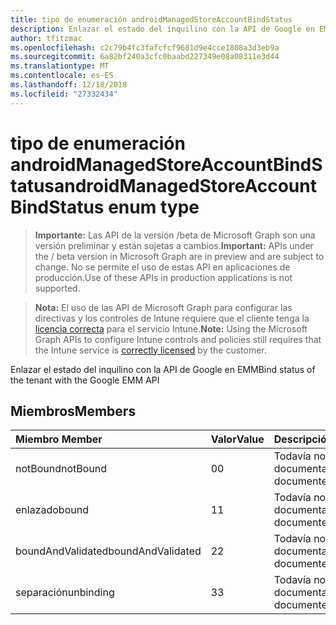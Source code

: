 ```yaml
---
title: tipo de enumeración androidManagedStoreAccountBindStatus
description: Enlazar el estado del inquilino con la API de Google en EMM
author: tfitzmac
ms.openlocfilehash: c2c79b4fc3fafcfcf9681d9e4cce1808a3d3eb9a
ms.sourcegitcommit: 6a82bf240a3cfc0baabd227349e08a08311e3d44
ms.translationtype: MT
ms.contentlocale: es-ES
ms.lasthandoff: 12/18/2018
ms.locfileid: "27332434"
---
```

# <a name="androidmanagedstoreaccountbindstatus-enum-type"></a><span data-ttu-id="6a6a1-103">tipo de enumeración androidManagedStoreAccountBindStatus</span><span class="sxs-lookup"><span data-stu-id="6a6a1-103">androidManagedStoreAccountBindStatus enum type</span></span>

> <span data-ttu-id="6a6a1-104">**Importante:** Las API de la versión /beta de Microsoft Graph son una versión preliminar y están sujetas a cambios.</span><span class="sxs-lookup"><span data-stu-id="6a6a1-104">**Important:** APIs under the / beta version in Microsoft Graph are in preview and are subject to change.</span></span> <span data-ttu-id="6a6a1-105">No se permite el uso de estas API en aplicaciones de producción.</span><span class="sxs-lookup"><span data-stu-id="6a6a1-105">Use of these APIs in production applications is not supported.</span></span>

> <span data-ttu-id="6a6a1-106">**Nota:** El uso de las API de Microsoft Graph para configurar las directivas y los controles de Intune requiere que el cliente tenga la [licencia correcta](https://go.microsoft.com/fwlink/?linkid=839381) para el servicio Intune.</span><span class="sxs-lookup"><span data-stu-id="6a6a1-106">**Note:** Using the Microsoft Graph APIs to configure Intune controls and policies still requires that the Intune service is [correctly licensed](https://go.microsoft.com/fwlink/?linkid=839381) by the customer.</span></span>

<span data-ttu-id="6a6a1-107">Enlazar el estado del inquilino con la API de Google en EMM</span><span class="sxs-lookup"><span data-stu-id="6a6a1-107">Bind status of the tenant with the Google EMM API</span></span>
## <a name="members"></a><span data-ttu-id="6a6a1-108">Miembros</span><span class="sxs-lookup"><span data-stu-id="6a6a1-108">Members</span></span>
|<span data-ttu-id="6a6a1-109">Miembro	</span><span class="sxs-lookup"><span data-stu-id="6a6a1-109">Member</span></span>|<span data-ttu-id="6a6a1-110">Valor</span><span class="sxs-lookup"><span data-stu-id="6a6a1-110">Value</span></span>|<span data-ttu-id="6a6a1-111">Descripción</span><span class="sxs-lookup"><span data-stu-id="6a6a1-111">Description</span></span>|
|:---|:---|:---|
|<span data-ttu-id="6a6a1-112">notBound</span><span class="sxs-lookup"><span data-stu-id="6a6a1-112">notBound</span></span>|<span data-ttu-id="6a6a1-113">0</span><span class="sxs-lookup"><span data-stu-id="6a6a1-113">0</span></span>|<span data-ttu-id="6a6a1-114">Todavía no documentado</span><span class="sxs-lookup"><span data-stu-id="6a6a1-114">Not yet documented</span></span>|
|<span data-ttu-id="6a6a1-115">enlazado</span><span class="sxs-lookup"><span data-stu-id="6a6a1-115">bound</span></span>|<span data-ttu-id="6a6a1-116">1</span><span class="sxs-lookup"><span data-stu-id="6a6a1-116">1</span></span>|<span data-ttu-id="6a6a1-117">Todavía no documentado</span><span class="sxs-lookup"><span data-stu-id="6a6a1-117">Not yet documented</span></span>|
|<span data-ttu-id="6a6a1-118">boundAndValidated</span><span class="sxs-lookup"><span data-stu-id="6a6a1-118">boundAndValidated</span></span>|<span data-ttu-id="6a6a1-119">2</span><span class="sxs-lookup"><span data-stu-id="6a6a1-119">2</span></span>|<span data-ttu-id="6a6a1-120">Todavía no documentado</span><span class="sxs-lookup"><span data-stu-id="6a6a1-120">Not yet documented</span></span>|
|<span data-ttu-id="6a6a1-121">separación</span><span class="sxs-lookup"><span data-stu-id="6a6a1-121">unbinding</span></span>|<span data-ttu-id="6a6a1-122">3</span><span class="sxs-lookup"><span data-stu-id="6a6a1-122">3</span></span>|<span data-ttu-id="6a6a1-123">Todavía no documentado</span><span class="sxs-lookup"><span data-stu-id="6a6a1-123">Not yet documented</span></span>|





